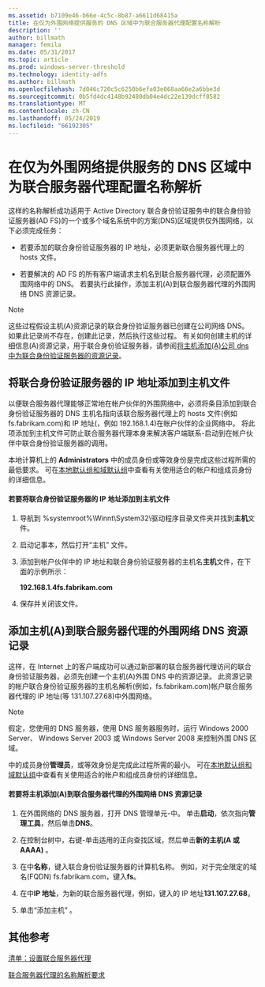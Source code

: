 ```yaml
---
ms.assetid: b7109e46-b66e-4c5c-8b87-a6611d68415a
title: 在仅为外围网络提供服务的 DNS 区域中为联合服务器代理配置名称解析
description: ''
author: billmath
manager: femila
ms.date: 05/31/2017
ms.topic: article
ms.prod: windows-server-threshold
ms.technology: identity-adfs
ms.author: billmath
ms.openlocfilehash: 7d046c720c5c6250b6efa03e068aa66e2a6bbe3d
ms.sourcegitcommit: 0b5fd4dc4148b92480db04e4dc22e139dcff8582
ms.translationtype: MT
ms.contentlocale: zh-CN
ms.lasthandoff: 05/24/2019
ms.locfileid: "66192305"
---
```

# <a name="configure-name-resolution-for-a-federation-server-proxy-in-a-dns-zone-that-serves-only-the-perimeter-network"></a>在仅为外围网络提供服务的 DNS 区域中为联合服务器代理配置名称解析


这样的名称解析成功适用于 Active Directory 联合身份验证服务中的联合身份验证服务器\(AD FS\)的一个或多个域名系统中的方案\(DNS\)区域提供仅外围网络，以下必须完成任务：  
  
-   若要添加的联合身份验证服务器的 IP 地址，必须更新联合服务器代理上的 hosts 文件。  
  
-   若要解决的 AD FS 的所有客户端请求主机名到联合服务器代理，必须配置外围网络中的 DNS。 若要执行此操作，添加主机\(A\)到联合服务器代理的外围网络 DNS 资源记录。  
  
> [!NOTE]  
> 这些过程假设主机\(A\)资源记录的联合身份验证服务器已创建在公司网络 DNS。 如果此记录尚不存在，创建此记录，然后执行这些过程。 有关如何创建主机的详细信息\(A\)资源记录，用于联合身份验证服务器，请参阅[将主机添加&#40;A&#41;公司 dns 中为联合身份验证服务器的资源记录](Add-a-Host--A--Resource-Record-to-Corporate-DNS-for-a-Federation-Server.md)。  
  
## <a name="add-the-ip-address-of-a-federation-server-to-the-hosts-file"></a>将联合身份验证服务器的 IP 地址添加到主机文件  
以便联合服务器代理能够正常地在帐户伙伴的外围网络中，必须将条目添加到联合身份验证服务器的 DNS 主机名指向该联合服务器代理上的 hosts 文件\(例如 fs.fabrikam.com\)和 IP 地址\(，例如 192.168.1.4\)在帐户伙伴的企业网络中。 将此项添加到主机文件可防止联合服务器代理本身来解决客户端联系\-启动到在帐户伙伴中联合身份验证服务器的调用。  
  
本地计算机上的 **Administrators** 中的成员身份或等效身份是完成这些过程所需的最低要求。  可在[本地默认组和域默认组](https://go.microsoft.com/fwlink/?LinkId=83477)中查看有关使用适合的帐户和组成员身份的详细信息。   
  
#### <a name="to-add-the-ip-address-of-a-federation-server-to-the-hosts-file"></a>若要将联合身份验证服务器的 IP 地址添加到主机文件  
  
1.  导航到 %systemroot%\\Winnt\\System32\\驱动程序目录文件夹并找到**主机**文件。  
  
2.  启动记事本，然后打开“主机”  文件。  
  
3.  添加到帐户伙伴中的 IP 地址和联合身份验证服务器的主机名**主机**文件，在下面的示例所示：  
  
    **192.168.1.4fs.fabrikam.com**  
  
4.  保存并关闭该文件。  
  
## <a name="add-a-host-a-resource-record-to-perimeter-dns-for-a-federation-server-proxy"></a>添加主机\(A\)到联合服务器代理的外围网络 DNS 资源记录  
这样，在 Internet 上的客户端成功可以通过新部署的联合服务器代理访问的联合身份验证服务器，必须先创建一个主机\(A\)外围 DNS 中的资源记录。 此资源记录的帐户联合身份验证服务器的主机名解析\(例如，fs.fabrikam.com\)帐户联合服务器代理的 IP 地址\(等 131.107.27.68\)中外围网络。  
  
> [!NOTE]  
> 假定，您使用的 DNS 服务器，使用 DNS 服务器服务时，运行 Windows 2000 Server、 Windows Server 2003 或 Windows Server 2008 来控制外围 DNS 区域。  
  
中的成员身份**管理员**，或等效身份是完成此过程所需的最小。  可在[本地默认组和域默认组](https://go.microsoft.com/fwlink/?LinkId=83477)中查看有关使用适合的帐户和组成员身份的详细信息。   
  
#### <a name="to-add-a-host-a-resource-record-to-perimeter-dns-for-a-federation-server-proxy"></a>若要将主机添加\(A\)到联合服务器代理的外围网络 DNS 资源记录  
  
1.  在外围网络的 DNS 服务器，打开 DNS 管理单元\-中。 单击**启动**，依次指向**管理工具**，然后单击**DNS**。  
  
2.  在控制台树中，右键\-单击适用的正向查找区域，然后单击**新的主机\(A 或 AAAA\)** 。  
  
3.  在中**名称**，键入联合身份验证服务器的计算机名称。 例如，对于完全限定的域名\(FQDN\) fs.fabrikam.com，键入**fs**。  
  
4.  在中**IP 地址**，为新的联合服务器代理，例如，键入的 IP 地址**131.107.27.68**。  
  
5.  单击“添加主机”  。  
  
## <a name="additional-references"></a>其他参考  
[清单：设置联合服务器代理](Checklist--Setting-Up-a-Federation-Server-Proxy.md)  
  
[联合服务器代理的名称解析要求](https://technet.microsoft.com/library/dd807055.aspx)  
  

